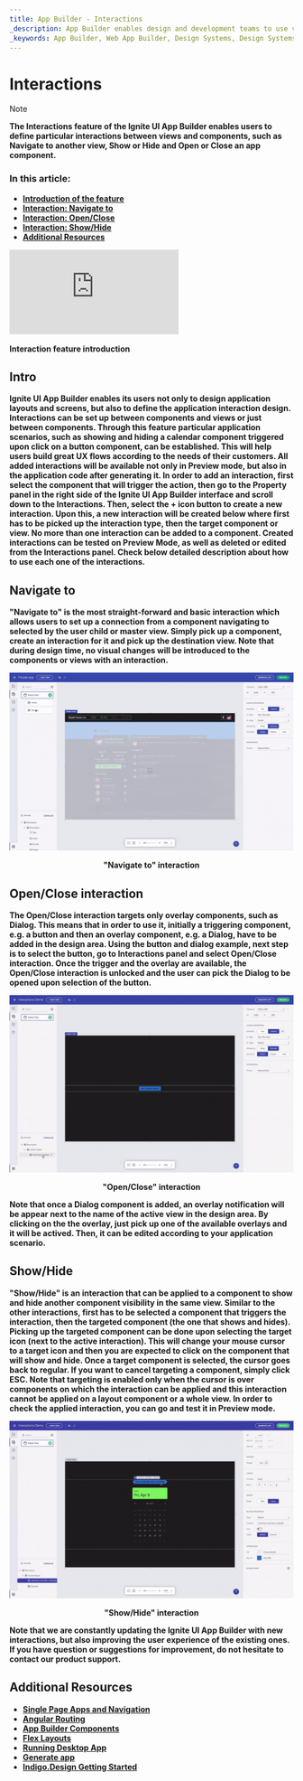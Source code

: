 ```yaml
---
title: App Builder - Interactions 
_description: App Builder enables design and development teams to use various interactions when creating connections between screens and components in order to cover real application scenarios.
_keywords: App Builder, Web App Builder, Design Systems, Design Systems UX, UI kit, Sketch, Ignite UI for Angular, Sketch to Angular, Angular, Angular Design System, Export code from Sketch, Design Kits for Angular, Sketch UI kits, Interactions
---
```

# Interactions

> [!NOTE]
><b>The Interactions feature of the Ignite UI App Builder enables users to define particular interactions between views and components, such as Navigate to another view, Show or Hide and Open or Close an app component.



### In this article:
* <a href="#intro">Introduction of the feature</a>
* <a href="#navigate-to">Interaction: Navigate to</a>
* <a href="#openclose-interaction">Interaction: Open/Close</a>
* <a href="#showhide">Interaction: Show/Hide</a>
* <a href="#additional-resources">Additional Resources</a>


<section class="video-container">
    <div>
        <div class="video-container__item">
            <iframe src="https://www.youtube.com/embed/zxT-nIXKn7I" frameborder="0" allowfullscreen></iframe>
        </div>
        <p>Interaction feature introduction</p>
    </div>
</section>

## Intro
Ignite UI App Builder enables its users not only to design application layouts and screens, but also to define the application interaction design. Interactions can be set up between components and views or just between components. Through this feature particular application scenarios, such as showing and hiding a calendar component triggered upon click on a button component, can be established. This will help users build great UX flows according to the needs of their customers. All added interactions will be available not only in Preview mode, but also in the application code after generating it.
In order to add an interaction, first select the component that will trigger the action, then go to the Property panel in the right side of the Ignite UI App Builder interface and scroll down to the Interactions. Then, select the + icon button to create a new interaction. Upon this, a new interaction will be created below where first has to be picked up the interaction type, then the target component or view. No more than one interaction can be added to a component. Created interactions can be tested on Preview Mode, as well as deleted or edited from the Interactions panel. Check below detailed description about how to use each one of the interactions.

## Navigate to
"Navigate to" is the most straight-forward and basic interaction which allows users to set up a connection from a component navigating to selected by the user child or master view. Simply pick up a component, create an interaction for it and pick up the destination view. Note that during design time, no visual changes will be introduced to the components or views with an interaction. 

![navigate-to-interaction](./images/navigate-to-interaction.gif)
<p style="text-align:center;">"Navigate to" interaction</p>

## Open/Close interaction
The Open/Close interaction targets only overlay components, such as Dialog. This means that in order to use it, initially a triggering component, e.g. a button and then an overlay component, e.g. a Dialog, have to be added in the design area. Using the button and dialog example, next step is to select the button, go to Interactions panel and select Open/Close interaction. Once the trigger and the overlay are available, the Open/Close interaction is unlocked and the user can pick the Dialog to be opened upon selection of the button. 

![open-close-interaction](./images/open-close-interaction.gif)
<p style="text-align:center;">"Open/Close" interaction</p>

Note that once a Dialog component is added, an overlay notification will be appear next to the name of the active view in the design area. By clicking on the the overlay, just pick up one of the available overlays and it will be actived. Then, it can be edited according to your application scenario. 


## Show/Hide 
"Show/Hide" is an interaction that can be applied to a component to show and hide another component visibility in the same view. Similar to the other interactions, first has to be selected a component that triggers the interaction, then the targeted component (the one that shows and hides). Picking up the targeted component can be done upon selecting the target icon (next to the active interaction). This will change your mouse cursor to a target icon and then you are expected to click on the component that will show and hide. Once a target component is selected, the cursor goes back to regular. If you want to cancel targeting a component, simply click ESC. Note that targeting is enabled only when the cursor is over components on which the interaction can be applied and this interaction cannot be applied on a layout component or a whole view. In order to check the applied interaction, you can go and test it in Preview mode.

![show-hide-interaction](./images/show-hide-interaction.gif)
<p style="text-align:center;">"Show/Hide" interaction</p>


Note that we are constantly updating the Ignite UI App Builder with new interactions, but also improving the user experience of the existing ones. If you have question or suggestions for improvement, do not hesitate to contact our product support.


## Additional Resources

<div class="divider--half"></div>

* [Single Page Apps and Navigation](single-page-apps-and-navigation.md)
* [Angular Routing](https://angular.io/start/start-routing)
* [App Builder Components](indigo-design-app-builder-components.md)
* [Flex Layouts](flex-layouts/flex-layouts.md)
* [Running Desktop App](running-desktop-app.md)
* [Generate app](generate-app/generate-app-overview.md)
* [Indigo.Design Getting Started](https://www.infragistics.com/products/indigo-design/help/getting-started)
